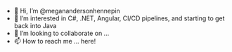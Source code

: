 - 👋 Hi, I’m @meganandersonhennepin
- 👀 I’m interested in C#, .NET, Angular, CI/CD pipelines, and starting to get back into Java
- 💞️ I’m looking to collaborate on ...
- 📫 How to reach me ... here!

<!---
meganandersonhennepin/meganandersonhennepin is a ✨ special ✨ repository because its `README.md` (this file) appears on your GitHub profile.
You can click the Preview link to take a look at your changes.
--->

